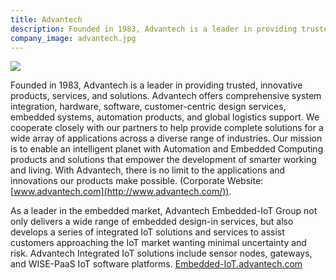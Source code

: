 ```yaml
---
title: Advantech
description: Founded in 1983, Advantech is a leader in providing trusted, innovative products, services, and solutions.
company_image: advantech.jpg
---
```

[![](https://www.linaro.org/wp-content/uploads/2017/08/advantech-300x180.jpg)](https://www.linaro.org/wp-content/uploads/2017/08/advantech.jpg)

Founded in 1983, Advantech is a leader in providing trusted, innovative products, services, and solutions. Advantech offers comprehensive system integration, hardware, software, customer-centric design services, embedded systems, automation products, and global logistics support. We cooperate closely with our partners to help provide complete solutions for a wide array of applications across a diverse range of industries. Our mission is to enable an intelligent planet with Automation and Embedded Computing products and solutions that empower the development of smarter working and living. With Advantech, there is no limit to the applications and innovations our products make possible. (Corporate Website: [www.advantech.com](http://www.advantech.com/)).

As a leader in the embedded market, Advantech Embedded-IoT Group not only delivers a wide range of embedded design-in services, but also develops a series of integrated IoT solutions and services to assist customers approaching the IoT market wanting minimal uncertainty and risk. Advantech Integrated IoT solutions include sensor nodes, gateways, and WISE-PaaS IoT software platforms. [Embedded-IoT.advantech.com](http://www2.advantech.com/embedded-boards-design-in-services/embedded-iot)
